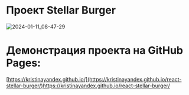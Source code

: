 # Проект Stellar Burger 

![2024-01-11_08-47-29](https://github.com/KristinaYandex/react-stellar-burger/assets/115872997/24bfb4c5-5b6f-4acf-92cb-93d1c75c4363)

# Демонстрация проекта на GitHub Pages:
[https://kristinayandex.github.io/](https://kristinayandex.github.io/react-stellar-burger/)https://kristinayandex.github.io/react-stellar-burger/

